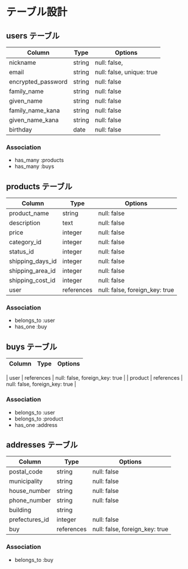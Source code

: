 # テーブル設計

## users テーブル

| Column                | Type    | Options                   |
| --------------------- | ------- | ------------------------- |
| nickname              | string  | null: false,              |
| email                 | string  | null: false, unique: true |
| encrypted_password    | string  | null: false               |
| family_name           | string  | null: false               |
| given_name            | string  | null: false               |
| family_name_kana      | string  | null: false               |
| given_name_kana       | string  | null: false               |
| birthday              | date    | null: false               |

### Association

- has_many :products
- has_many :buys

## products テーブル

| Column           | Type        | Options                        |
| ---------------- | ----------- | ------------------------------ |
| product_name     | string      | null: false                    |
| description      | text        | null: false                    |
| price            | integer     | null: false                    |
| category_id      | integer     | null: false                    |
| status_id        | integer     | null: false                    |
| shipping_days_id | integer     | null: false                    |
| shipping_area_id | integer     | null: false                    |
| shipping_cost_id | integer     | null: false                    |
| user             | references  | null: false, foreign_key: true |

### Association

- belongs_to :user
- has_one :buy

## buys テーブル

| Column        | Type       | Options                        |
| ------------- | ---------- | ------------------------------ |

| user          | references | null: false, foreign_key: true |
| product       | references | null: false, foreign_key: true |

### Association

- belongs_to :user
- belongs_to :product
- has_one :address

## addresses テーブル

| Column         | Type       | Options                        |
| -------------- | ---------- | ------------------------------ |
| postal_code    | string     | null: false                    |
| municipality   | string     | null: false                    |
| house_number   | string     | null: false                    |
| phone_number   | string     | null: false                    |
| building       | string     |                                |
| prefectures_id | integer    | null: false                    |
| buy            | references | null: false, foreign_key: true |

### Association

- belongs_to :buy